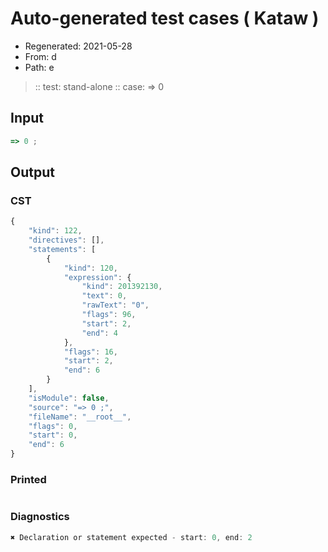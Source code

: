 # Auto-generated test cases ( Kataw )
- Regenerated: 2021-05-28
- From: d
- Path: e
> :: test: stand-alone
> :: case: => 0
## Input

`````js
=> 0 ;
`````
## Output

### CST

```javascript
{
    "kind": 122,
    "directives": [],
    "statements": [
        {
            "kind": 120,
            "expression": {
                "kind": 201392130,
                "text": 0,
                "rawText": "0",
                "flags": 96,
                "start": 2,
                "end": 4
            },
            "flags": 16,
            "start": 2,
            "end": 6
        }
    ],
    "isModule": false,
    "source": "=> 0 ;",
    "fileName": "__root__",
    "flags": 0,
    "start": 0,
    "end": 6
}
```

### Printed

```javascript

```

### Diagnostics

```javascript
✖ Declaration or statement expected - start: 0, end: 2

```

